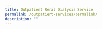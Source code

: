 ```yaml
---
title: Outpatient Renal Dialysis Service
permalink: /outpatient-services/permalink/
description: ""
---
```

